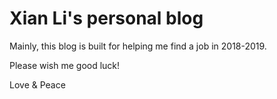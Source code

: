 # Xian Li's personal blog
Mainly, this blog is built for helping me find a job in 2018-2019.

Please wish me good luck!

Love & Peace
